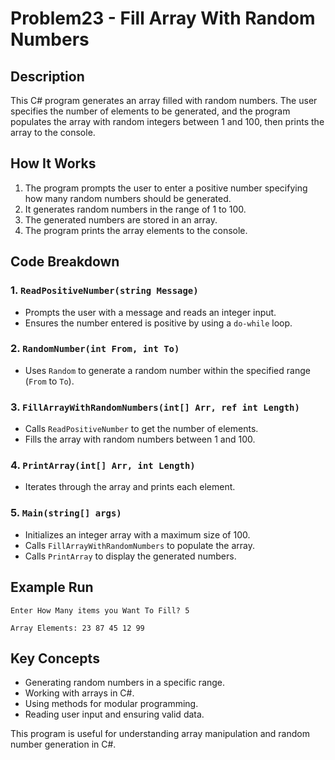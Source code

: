 # Problem23 - Fill Array With Random Numbers

## Description
This C# program generates an array filled with random numbers. The user specifies the number of elements to be generated, and the program populates the array with random integers between 1 and 100, then prints the array to the console.

## How It Works

1. The program prompts the user to enter a positive number specifying how many random numbers should be generated.
2. It generates random numbers in the range of 1 to 100.
3. The generated numbers are stored in an array.
4. The program prints the array elements to the console.

## Code Breakdown

### 1. `ReadPositiveNumber(string Message)`
   - Prompts the user with a message and reads an integer input.
   - Ensures the number entered is positive by using a `do-while` loop.

### 2. `RandomNumber(int From, int To)`
   - Uses `Random` to generate a random number within the specified range (`From` to `To`).

### 3. `FillArrayWithRandomNumbers(int[] Arr, ref int Length)`
   - Calls `ReadPositiveNumber` to get the number of elements.
   - Fills the array with random numbers between 1 and 100.

### 4. `PrintArray(int[] Arr, int Length)`
   - Iterates through the array and prints each element.

### 5. `Main(string[] args)`
   - Initializes an integer array with a maximum size of 100.
   - Calls `FillArrayWithRandomNumbers` to populate the array.
   - Calls `PrintArray` to display the generated numbers.

## Example Run

```
Enter How Many items you Want To Fill? 5

Array Elements: 23 87 45 12 99
```

## Key Concepts
- Generating random numbers in a specific range.
- Working with arrays in C#.
- Using methods for modular programming.
- Reading user input and ensuring valid data.

This program is useful for understanding array manipulation and random number generation in C#.


